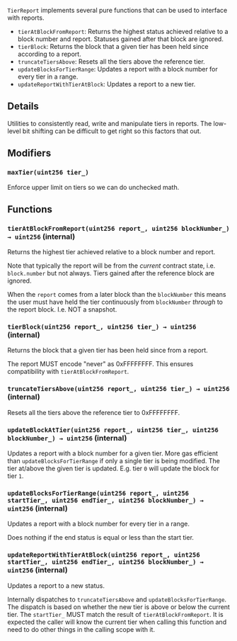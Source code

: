 `TierReport` implements several pure functions that can be
used to interface with reports.
- `tierAtBlockFromReport`: Returns the highest status achieved relative to
a block number and report. Statuses gained after that block are ignored.
- `tierBlock`: Returns the block that a given tier has been held
since according to a report.
- `truncateTiersAbove`: Resets all the tiers above the reference tier.
- `updateBlocksForTierRange`: Updates a report with a block
number for every tier in a range.
- `updateReportWithTierAtBlock`: Updates a report to a new tier.


## Details
Utilities to consistently read, write and manipulate tiers in reports.
The low-level bit shifting can be difficult to get right so this
factors that out.



## Modifiers
### `maxTier(uint256 tier_)`

Enforce upper limit on tiers so we can do unchecked math.




## Functions
### `tierAtBlockFromReport(uint256 report_, uint256 blockNumber_) → uint256` (internal)

Returns the highest tier achieved relative to a block number
and report.

Note that typically the report will be from the _current_ contract
state, i.e. `block.number` but not always. Tiers gained after the
reference block are ignored.

When the `report` comes from a later block than the `blockNumber` this
means the user must have held the tier continuously from `blockNumber`
_through_ to the report block.
I.e. NOT a snapshot.





### `tierBlock(uint256 report_, uint256 tier_) → uint256` (internal)

Returns the block that a given tier has been held since from a report.

The report MUST encode "never" as 0xFFFFFFFF. This ensures
compatibility with `tierAtBlockFromReport`.





### `truncateTiersAbove(uint256 report_, uint256 tier_) → uint256` (internal)

Resets all the tiers above the reference tier to 0xFFFFFFFF.





### `updateBlockAtTier(uint256 report_, uint256 tier_, uint256 blockNumber_) → uint256` (internal)

Updates a report with a block number for a given tier.
More gas efficient than `updateBlocksForTierRange` if only a single
tier is being modified.
The tier at/above the given tier is updated. E.g. tier `0` will update
the block for tier `1`.



### `updateBlocksForTierRange(uint256 report_, uint256 startTier_, uint256 endTier_, uint256 blockNumber_) → uint256` (internal)

Updates a report with a block number for every tier in a range.

Does nothing if the end status is equal or less than the start tier.




### `updateReportWithTierAtBlock(uint256 report_, uint256 startTier_, uint256 endTier_, uint256 blockNumber_) → uint256` (internal)

Updates a report to a new status.

Internally dispatches to `truncateTiersAbove` and
`updateBlocksForTierRange`.
The dispatch is based on whether the new tier is above or below the
current tier.
The `startTier_` MUST match the result of `tierAtBlockFromReport`.
It is expected the caller will know the current tier when
calling this function and need to do other things in the calling scope
with it.





